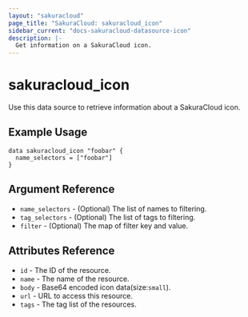 ```yaml
---
layout: "sakuracloud"
page_title: "SakuraCloud: sakuracloud_icon"
sidebar_current: "docs-sakuracloud-datasource-icon"
description: |-
  Get information on a SakuraCloud icon.
---
```


# sakuracloud\_icon

Use this data source to retrieve information about a SakuraCloud icon.

## Example Usage

```hcl
data sakuracloud_icon "foobar" {
  name_selectors = ["foobar"]
}
```

## Argument Reference

 * `name_selectors` - (Optional) The list of names to filtering.
 * `tag_selectors` - (Optional) The list of tags to filtering.
 * `filter` - (Optional) The map of filter key and value.

## Attributes Reference

* `id` - The ID of the resource.
* `name` - The name of the resource.
* `body` - Base64 encoded icon data(size:`small`).
* `url` - URL to access this resource.
* `tags` - The tag list of the resources.

